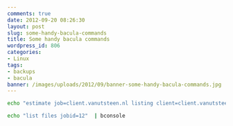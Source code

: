 ```yaml
---
comments: true
date: 2012-09-20 08:26:30
layout: post
slug: some-handy-bacula-commands
title: Some handy bacula commands
wordpress_id: 806
categories:
- Linux
tags:
- backups
- bacula
banner: /images/uploads/2012/09/banner-some-handy-bacula-commands.jpg
---
```


``` bash Show what files will be backed up:
echo "estimate job=client.vanutsteen.nl listing client=client.vanutsteen.nl fileset=Server" | bconsole
```

``` bash List all files backuped in a particular job:
echo "list files jobid=12"  | bconsole
```
